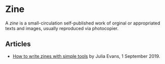 # Zine

A <dfn>zine</dfn> is a small-circulation self-published work of orginal or appropriated texts and images, usually reproduced via photocopier.

## Articles

*   [How to write zines with simple tools](https://jvns.ca/blog/2019/09/01/ways-to-write-zines-without-fancy-tools/) by Julia Evans, 1 September 2019.
